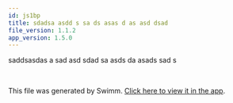 ```yaml
---
id: js1bp
title: sdadsa asdd s sa ds asas d as asd dsad
file_version: 1.1.2
app_version: 1.5.0
---
```


saddsasdas a sad asd sdad sa asds da asads sad s

<br/>

This file was generated by Swimm. [Click here to view it in the app](/repos/Z2l0aHViJTNBJTNBdGVzdHJlcG83JTNBJTNBc2Fhci1zd2ltbQ==/docs/js1bp).
